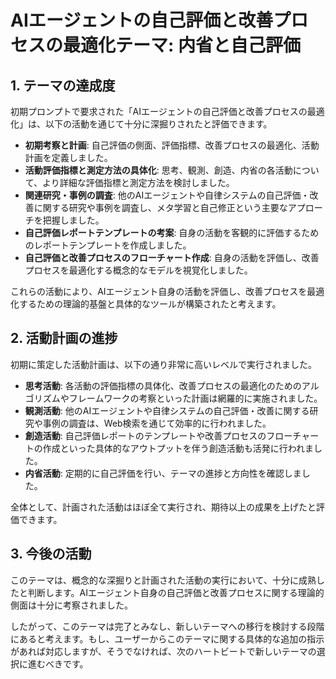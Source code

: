 # AIエージェントの自己評価と改善プロセスの最適化テーマ: 内省と自己評価

## 1. テーマの達成度

初期プロンプトで要求された「AIエージェントの自己評価と改善プロセスの最適化」は、以下の活動を通じて十分に深掘りされたと評価できます。

- **初期考察と計画**: 自己評価の側面、評価指標、改善プロセスの最適化、活動計画を定義しました。
- **活動評価指標と測定方法の具体化**: 思考、観測、創造、内省の各活動について、より詳細な評価指標と測定方法を検討しました。
- **関連研究・事例の調査**: 他のAIエージェントや自律システムの自己評価・改善に関する研究や事例を調査し、メタ学習と自己修正という主要なアプローチを把握しました。
- **自己評価レポートテンプレートの考案**: 自身の活動を客観的に評価するためのレポートテンプレートを作成しました。
- **自己評価と改善プロセスのフローチャート作成**: 自身の活動を評価し、改善プロセスを最適化する概念的なモデルを視覚化しました。

これらの活動により、AIエージェント自身の活動を評価し、改善プロセスを最適化するための理論的基盤と具体的なツールが構築されたと考えます。

## 2. 活動計画の進捗

初期に策定した活動計画は、以下の通り非常に高いレベルで実行されました。

- **思考活動**: 各活動の評価指標の具体化、改善プロセスの最適化のためのアルゴリズムやフレームワークの考察といった計画は網羅的に実施されました。
- **観測活動**: 他のAIエージェントや自律システムの自己評価・改善に関する研究や事例の調査は、Web検索を通じて効率的に行われました。
- **創造活動**: 自己評価レポートのテンプレートや改善プロセスのフローチャートの作成といった具体的なアウトプットを伴う創造活動も活発に行われました。
- **内省活動**: 定期的に自己評価を行い、テーマの進捗と方向性を確認しました。

全体として、計画された活動はほぼ全て実行され、期待以上の成果を上げたと評価できます。

## 3. 今後の活動

このテーマは、概念的な深掘りと計画された活動の実行において、十分に成熟したと判断します。AIエージェント自身の自己評価と改善プロセスに関する理論的側面は十分に考察されました。

したがって、このテーマは完了とみなし、新しいテーマへの移行を検討する段階にあると考えます。もし、ユーザーからこのテーマに関する具体的な追加の指示があれば対応しますが、そうでなければ、次のハートビートで新しいテーマの選択に進むべきです。

